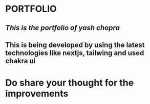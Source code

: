 # PORTFOLIO
## _This is the portfolio of yash chopra_
## This is being developed by using the latest technologies like nextjs, tailwing and used chakra ui
# Do share your thought for the improvements